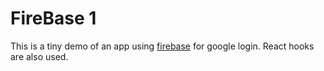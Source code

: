 # FireBase 1
This is a tiny demo of an app using [firebase](https://firebase.google.com) for google login. React hooks are also used.